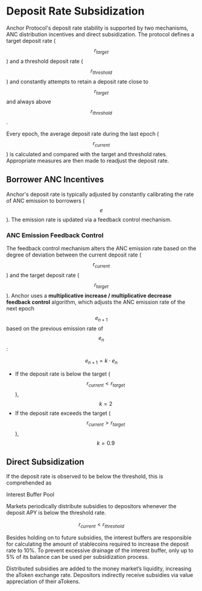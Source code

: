 # Deposit Rate Subsidization

Anchor Protocol's deposit rate stability is supported by two mechanisms, ANC distribution incentives and direct subsidization. The protocol defines a target deposit rate \($$r_{target}$$\) and a threshold deposit rate \($$r_{threshold}$$\) and constantly attempts to retain a deposit rate close to $$r_{target}$$ and always above $$r_{threshold}$$.

Every epoch, the average deposit rate during the last epoch \($$r_{current}$$\) is calculated and compared with the target and threshold rates. Appropriate measures are then made to readjust the deposit rate.

## Borrower ANC Incentives

Anchor's deposit rate is typically adjusted by constantly calibrating the rate of ANC emission to borrowers \($$e$$\). The emission rate is updated via a feedback control mechanism.

### ANC Emission Feedback Control

The feedback control mechanism alters the ANC emission rate based on the degree of deviation between the current deposit rate \($$r_{current}$$\) and the target deposit rate \($$r_{target}$$\). Anchor uses a **multiplicative increase / multiplicative decrease feedback control** algorithm, which adjusts the ANC emission rate of the next epoch $$e_{n+1}$$ based on the previous emission rate of $$e_n$$:

$$
e_{n+1} = k \cdot e_n
$$

* If the deposit rate is below the target \($$r_{current} < r_{target}$$\), $$k = 2$$
* If the deposit rate exceeds the target \($$r_{current} > r_{target}$$\), $$k = 0.9$$

## Direct Subsidization

If the deposit rate is observed to be below the threshold, this is comprehended as 

Interest Buffer Pool

Markets periodically distribute subsidies to depositors whenever the deposit APY is below the threshold rate.

$$
r_{current}<r_{threshold}
$$

Besides holding on to future subsidies, the interest buffers are responsible for calculating the amount of stablecoins required to increase the deposit rate to 10%. To prevent excessive drainage of the interest buffer, only up to 5% of its balance can be used per subsidization process.

Distributed subsidies are added to the money market’s liquidity, increasing the aToken exchange rate. Depositors indirectly receive subsidies via value appreciation of their aTokens.


